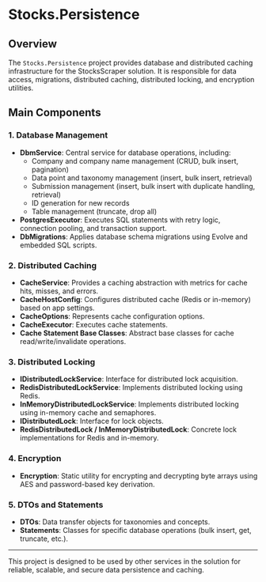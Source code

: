# Stocks.Persistence

## Overview

The `Stocks.Persistence` project provides database and distributed caching infrastructure for the StocksScraper solution. It is responsible for data access, migrations, distributed caching, distributed locking, and encryption utilities.

## Main Components

### 1. Database Management
- **DbmService**: Central service for database operations, including:
  - Company and company name management (CRUD, bulk insert, pagination)
  - Data point and taxonomy management (insert, bulk insert, retrieval)
  - Submission management (insert, bulk insert with duplicate handling, retrieval)
  - ID generation for new records
  - Table management (truncate, drop all)
- **PostgresExecutor**: Executes SQL statements with retry logic, connection pooling, and transaction support.
- **DbMigrations**: Applies database schema migrations using Evolve and embedded SQL scripts.

### 2. Distributed Caching
- **CacheService**: Provides a caching abstraction with metrics for cache hits, misses, and errors.
- **CacheHostConfig**: Configures distributed cache (Redis or in-memory) based on app settings.
- **CacheOptions**: Represents cache configuration options.
- **CacheExecutor**: Executes cache statements.
- **Cache Statement Base Classes**: Abstract base classes for cache read/write/invalidate operations.

### 3. Distributed Locking
- **IDistributedLockService**: Interface for distributed lock acquisition.
- **RedisDistributedLockService**: Implements distributed locking using Redis.
- **InMemoryDistributedLockService**: Implements distributed locking using in-memory cache and semaphores.
- **IDistributedLock**: Interface for lock objects.
- **RedisDistributedLock / InMemoryDistributedLock**: Concrete lock implementations for Redis and in-memory.

### 4. Encryption
- **Encryption**: Static utility for encrypting and decrypting byte arrays using AES and password-based key derivation.

### 5. DTOs and Statements
- **DTOs**: Data transfer objects for taxonomies and concepts.
- **Statements**: Classes for specific database operations (bulk insert, get, truncate, etc.).

---

This project is designed to be used by other services in the solution for reliable, scalable, and secure data persistence and caching.
